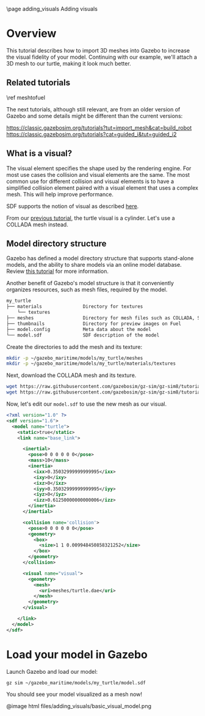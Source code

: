 \page adding_visuals Adding visuals

# Overview

This tutorial describes how to import 3D meshes into Gazebo to increase the
visual fidelity of your model. Continuing with our example, we'll attach a 3D
mesh to our turtle, making it look much better.

## Related tutorials

\ref meshtofuel

The next tutorials, although still relevant, are from an older version of Gazebo
and some details might be different than the current versions:

https://classic.gazebosim.org/tutorials?tut=import_mesh&cat=build_robot
https://classic.gazebosim.org/tutorials?cat=guided_i&tut=guided_i2

## What is a visual?

The visual element specifies the shape used by the rendering engine. For most
use cases the collision and visual elements are the same. The most common use
for different collision and visual elements is to have a simplified collision
element paired with a visual element that uses a complex mesh. This will help
improve performance.

SDF supports the notion of visual as described
[here](http://sdformat.org/spec?ver=1.10&elem=visual).

From our
[previous tutorial](https://gazebosim.org/api/sim/8/create_vehicle.html),
the turtle visual is a cylinder. Let's use a COLLADA mesh instead.

## Model directory structure

Gazebo has defined a model directory structure that supports stand-alone models,
and the ability to share models via an online model database. Review
[this tutorial](https://gazebosim.org/api/sim/8/meshtofuel.html) for more
information.

Another benefit of Gazebo's model structure is that it conveniently organizes
resources, such as mesh files, required by the model.

```bash
my_turtle
├── materials               Directory for textures
    └── textures
├── meshes                  Directory for mesh files such as COLLADA, STL, and Wavefront OBJ files
├── thumbnails              Directory for preview images on Fuel
├── model.config            Meta data about the model
└── model.sdf               SDF description of the model
```

Create the directories to add the mesh and its texture:

```bash
mkdir -p ~/gazebo_maritime/models/my_turtle/meshes
mkdir -p ~/gazebo_maritime/models/my_turtle/materials/textures
```

Next, download the COLLADA mesh and its texture.

```bash
wget https://raw.githubusercontent.com/gazebosim/gz-sim/gz-sim8/tutorials/files/adding_visuals/turtle.dae -O ~/gazebo_maritime/models/my_turtle/meshes/turtle.dae
wget https://raw.githubusercontent.com/gazebosim/gz-sim/gz-sim8/tutorials/files/adding_visuals/Turtle_BaseColor.png -O ~/gazebo_maritime/models/my_turtle/materials/textures/Turtle_BaseColor.png
```

Now, let's edit our `model.sdf` to use the new mesh as our visual.

```xml
<?xml version="1.0" ?>
<sdf version="1.6">
  <model name="turtle">
    <static>true</static>
    <link name="base_link">

      <inertial>
        <pose>0 0 0 0 0 0</pose>
        <mass>10</mass>
        <inertia>
          <ixx>0.35032999999999995</ixx>
          <ixy>0</ixy>
          <ixz>0</ixz>
          <iyy>0.35032999999999995</iyy>
          <iyz>0</iyz>
          <izz>0.61250000000000006</izz>
        </inertia>
      </inertial>

      <collision name='collision'>
        <pose>0 0 0 0 0 0</pose>
        <geometry>
          <box>
            <size>1 1 0.009948450858321252</size>
          </box>
        </geometry>
      </collision>

      <visual name="visual">
        <geometry>
          <mesh>
            <uri>meshes/turtle.dae</uri>
          </mesh>
        </geometry>
      </visual>

    </link>
  </model>
</sdf>
```

# Load your model in Gazebo

Launch Gazebo and load our model:

```bash
gz sim ~/gazebo_maritime/models/my_turtle/model.sdf
```

You should see your model visualized as a mesh now!

@image html files/adding_visuals/basic_visual_model.png
